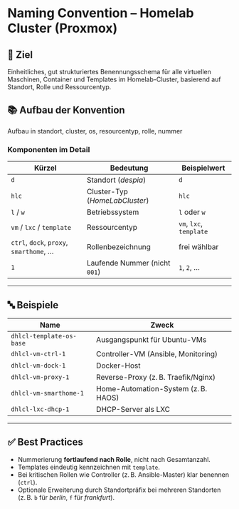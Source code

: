 # Naming Convention – Homelab Cluster (Proxmox)

## 🧠 Ziel

Einheitliches, gut strukturiertes Benennungsschema für alle virtuellen Maschinen, Container und Templates im Homelab-Cluster, basierend auf Standort, Rolle und Ressourcentyp.

## 📚 Aufbau der Konvention

Aufbau in standort, cluster, os, resourcentyp, rolle, nummer

### Komponenten im Detail

| Kürzel        | Bedeutung                     | Beispielwert     |
|---------------|-------------------------------|------------------|
| `d`           | Standort (*despia*)           | `d`              |
| `hlc`         | Cluster-Typ (*HomeLabCluster*)| `hlc`            |
| `l` / `w`     | Betriebssystem                | `l` oder `w`     |
| `vm` / `lxc` / `template` | Ressourcentyp     | `vm`, `lxc`, `template` |
| `ctrl`, `dock`, `proxy`, `smarthome`, … | Rollenbezeichnung  | frei wählbar     |
| `1`           | Laufende Nummer (nicht `001`) | `1`, `2`, …       |

---

## 🔤 Beispiele

| Name                     | Zweck                                  |
|--------------------------|----------------------------------------|
| `dhlcl-template-os-base` | Ausgangspunkt für Ubuntu-VMs           |
| `dhlcl-vm-ctrl-1`        | Controller-VM (Ansible, Monitoring)    |
| `dhlcl-vm-dock-1`        | Docker-Host                            |
| `dhlcl-vm-proxy-1`       | Reverse-Proxy (z. B. Traefik/Nginx)    |
| `dhlcl-vm-smarthome-1`   | Home-Automation-System (z. B. HAOS)    |
| `dhlcl-lxc-dhcp-1`       | DHCP-Server als LXC                    |

---

## ✅ Best Practices

- Nummerierung **fortlaufend nach Rolle**, nicht nach Gesamtanzahl.
- Templates eindeutig kennzeichnen mit `template`.
- Bei kritischen Rollen wie Controller (z. B. Ansible-Master) klar benennen (`ctrl`).
- Optionale Erweiterung durch Standortpräfix bei mehreren Standorten (z. B. `b` für *berlin*, `f` für *frankfurt*).
